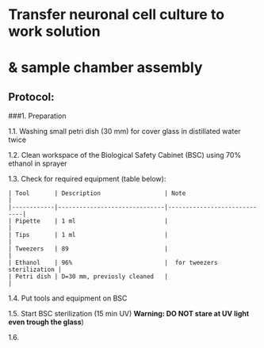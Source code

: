 Transfer neuronal cell culture to work solution
===============================================
& sample chamber assembly
=========================================================================


## Protocol:
###1. Preparation

1.1. Washing small petri dish (30 mm) for cover glass in distillated water twice

1.2. Clean workspace of the Biological Safety Cabinet (BSC) using 70% ethanol in sprayer

1.3. Check for required equipment (table below):

	| Tool       | Description                  | Note                        |
	|------------|------------------------------|-----------------------------|
	| Pipette    | 1 ml                         |                             |
	| Tips       | 1 ml                         |                             |
	| Tweezers   | 89                           |                             |
	| Ethanol    | 96%                          |  for tweezers sterilization |
	| Petri dish | D=30 mm, previosly cleaned   |                             |


1.4. Put tools and equipment on BSC

1.5. Start BSC sterilization (15 min UV) **Warning: DO NOT stare at UV light even trough the glass**)

1.6. 
